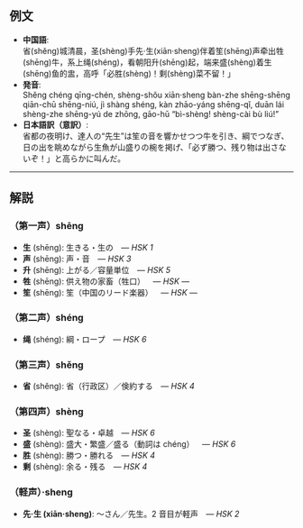 ## 例文
* **中国語**:  
  省(shěng)城清晨，圣(shèng)手先·生(xiān·sheng)伴着笙(shēng)声牵出牲(shēng)牛，系上绳(shéng)，看朝阳升(shēng)起，端来盛(shèng)着生(shēng)鱼的盅，高呼「必胜(shèng)！剩(shèng)菜不留！」  
* **発音**:  
  Shěng chéng qīng-chén, shèng-shǒu xiān·sheng bàn-zhe shēng-shēng qiān-chū shēng-niú, jì shàng shéng, kàn zhāo-yáng shēng-qǐ, duān lái shèng-zhe shēng-yú de zhōng, gāo-hū “bì-shèng! shèng-cài bù liú!”  
* **日本語訳（意訳）**:  
  省都の夜明け、達人の“先生”は笙の音を響かせつつ牛を引き、綱でつなぎ、日の出を眺めながら生魚が山盛りの椀を掲げ、「必ず勝つ、残り物は出さないぞ！」と高らかに叫んだ。  

---

## 解説  

### （第一声）shēng  
- **生** (shēng): 生きる・生の — *HSK 1*  
- **声** (shēng): 声・音 — *HSK 3*  
- **升** (shēng): 上がる／容量単位 — *HSK 5*  
- **牲** (shēng): 供え物の家畜（牲口） — *HSK —*  
- **笙** (shēng): 笙（中国のリード楽器） — *HSK —*  

### （第二声）shéng  
- **绳** (shéng): 綱・ロープ — *HSK 6*  

### （第三声）shěng  
- **省** (shěng): 省（行政区）／倹約する — *HSK 4*  

### （第四声）shèng  
- **圣** (shèng): 聖なる・卓越 — *HSK 6*  
- **盛** (shèng): 盛大・繁盛／盛る（動詞は chéng） — *HSK 6*  
- **胜** (shèng): 勝つ・勝れる — *HSK 4*  
- **剩** (shèng): 余る・残る — *HSK 4*  

### （軽声）·sheng  
- **先·生 (xiān·sheng)**: ～さん／先生。2 音目が軽声 — *HSK 2*  

